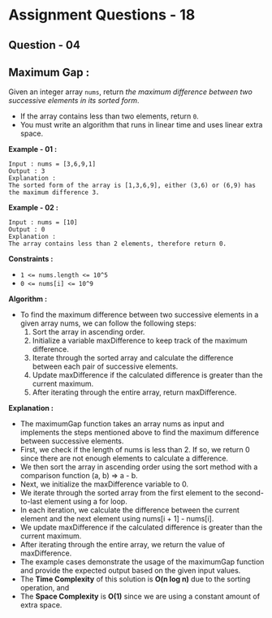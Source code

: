 # **Assignment Questions - 18**
## **Question - 04** 
## **Maximum Gap :**

Given an integer array `nums`, return *the maximum difference between two successive elements in its sorted form*.
- If the array contains less than two elements, return `0`.
- You must write an algorithm that runs in linear time and uses linear extra space.

**Example - 01 :**
```
Input : nums = [3,6,9,1]
Output : 3
Explanation : 
The sorted form of the array is [1,3,6,9], either (3,6) or (6,9) has the maximum difference 3.
```

**Example - 02 :**
```
Input : nums = [10]
Output : 0
Explanation : 
The array contains less than 2 elements, therefore return 0.
```

**Constraints :**
- `1 <= nums.length <= 10^5`
- `0 <= nums[i] <= 10^9`

**Algorithm :**
- To find the maximum difference between two successive elements in a given array nums, we can follow the following steps:
    1. Sort the array in ascending order.
    2. Initialize a variable maxDifference to keep track of the maximum difference.
    3. Iterate through the sorted array and calculate the difference between each pair of successive elements.
    4. Update maxDifference if the calculated difference is greater than the current maximum.
    5. After iterating through the entire array, return maxDifference.

**Explanation :**
- The maximumGap function takes an array nums as input and implements the steps mentioned above to find the maximum difference between successive elements.
- First, we check if the length of nums is less than 2. If so, we return 0 since there are not enough elements to calculate a difference.
- We then sort the array in ascending order using the sort method with a comparison function (a, b) => a - b.
- Next, we initialize the maxDifference variable to 0.
- We iterate through the sorted array from the first element to the second-to-last element using a for loop.
- In each iteration, we calculate the difference between the current element and the next element using nums[i + 1] - nums[i].
- We update maxDifference if the calculated difference is greater than the current maximum.
- After iterating through the entire array, we return the value of maxDifference.
- The example cases demonstrate the usage of the maximumGap function and provide the expected output based on the given input values.
- The **Time Complexity** of this solution is **O(n log n)** due to the sorting operation, and 
- The **Space Complexity** is **O(1)** since we are using a constant amount of extra space.